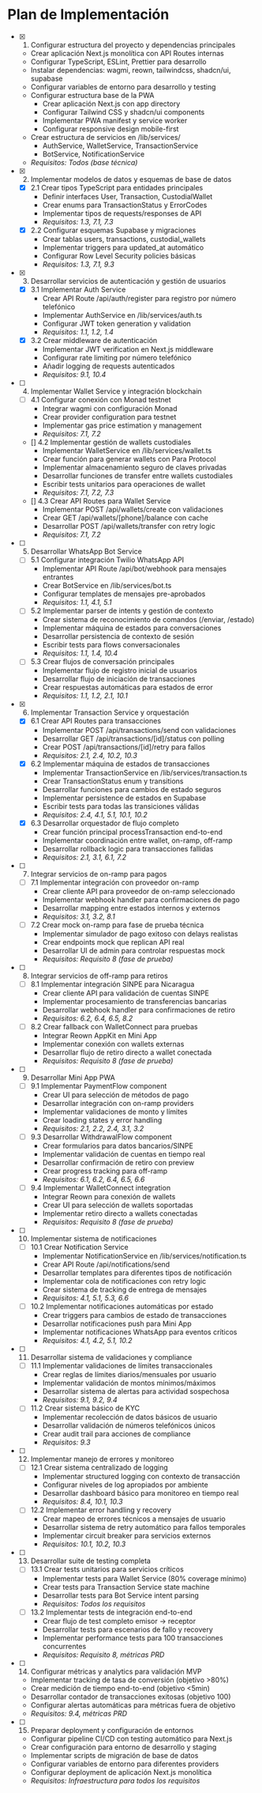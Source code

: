 # Plan de Implementación

- [x] 1. Configurar estructura del proyecto y dependencias principales

  - Crear aplicación Next.js monolítica con API Routes internas
  - Configurar TypeScript, ESLint, Prettier para desarrollo
  - Instalar dependencias: wagmi, reown, tailwindcss, shadcn/ui, supabase
  - Configurar variables de entorno para desarrollo y testing
  - Configurar estructura base de la PWA
    - Crear aplicación Next.js con app directory
    - Configurar Tailwind CSS y shadcn/ui components
    - Implementar PWA manifest y service worker
    - Configurar responsive design mobile-first
  - Crear estructura de servicios en /lib/services/
    - AuthService, WalletService, TransactionService
    - BotService, NotificationService
  - _Requisitos: Todos (base técnica)_

- [x] 2. Implementar modelos de datos y esquemas de base de datos

  - [x] 2.1 Crear tipos TypeScript para entidades principales
    - Definir interfaces User, Transaction, CustodialWallet
    - Crear enums para TransactionStatus y ErrorCodes
    - Implementar tipos de requests/responses de API
    - _Requisitos: 1.3, 7.1, 7.3_
  - [x] 2.2 Configurar esquemas Supabase y migraciones
    - Crear tablas users, transactions, custodial_wallets
    - Implementar triggers para updated_at automático
    - Configurar Row Level Security policies básicas
    - _Requisitos: 1.3, 7.1, 9.3_

- [x] 3. Desarrollar servicios de autenticación y gestión de usuarios

  - [x] 3.1 Implementar Auth Service
    - Crear API Route /api/auth/register para registro por número telefónico
    - Implementar AuthService en /lib/services/auth.ts
    - Configurar JWT token generation y validation
    - _Requisitos: 1.1, 1.2, 1.4_
  - [x] 3.2 Crear middleware de autenticación
    - Implementar JWT verification en Next.js middleware
    - Configurar rate limiting por número telefónico
    - Añadir logging de requests autenticados
    - _Requisitos: 9.1, 10.4_

- [ ] 4. Implementar Wallet Service y integración blockchain

  - [ ] 4.1 Configurar conexión con Monad testnet
    - Integrar wagmi con configuración Monad
    - Crear provider configuration para testnet
    - Implementar gas price estimation y management
    - _Requisitos: 7.1, 7.2_
  - [] 4.2 Implementar gestión de wallets custodiales
    - Implementar WalletService en /lib/services/wallet.ts
    - Crear función para generar wallets con Para Protocol
    - Implementar almacenamiento seguro de claves privadas
    - Desarrollar funciones de transfer entre wallets custodiales
    - Escribir tests unitarios para operaciones de wallet
    - _Requisitos: 7.1, 7.2, 7.3_
  - [] 4.3 Crear API Routes para Wallet Service
    - Implementar POST /api/wallets/create con validaciones
    - Crear GET /api/wallets/[phone]/balance con cache
    - Desarrollar POST /api/wallets/transfer con retry logic
    - _Requisitos: 7.1, 7.2_

- [ ] 5. Desarrollar WhatsApp Bot Service

  - [ ] 5.1 Configurar integración Twilio WhatsApp API
    - Implementar API Route /api/bot/webhook para mensajes entrantes
    - Crear BotService en /lib/services/bot.ts
    - Configurar templates de mensajes pre-aprobados
    - _Requisitos: 1.1, 4.1, 5.1_
  - [ ] 5.2 Implementar parser de intents y gestión de contexto
    - Crear sistema de reconocimiento de comandos (/enviar, /estado)
    - Implementar máquina de estados para conversaciones
    - Desarrollar persistencia de contexto de sesión
    - Escribir tests para flows conversacionales
    - _Requisitos: 1.1, 1.4, 10.4_
  - [ ] 5.3 Crear flujos de conversación principales
    - Implementar flujo de registro inicial de usuarios
    - Desarrollar flujo de iniciación de transacciones
    - Crear respuestas automáticas para estados de error
    - _Requisitos: 1.1, 1.2, 2.1, 10.1_

- [x] 6. Implementar Transaction Service y orquestación

  - [x] 6.1 Crear API Routes para transacciones
    - Implementar POST /api/transactions/send con validaciones
    - Desarrollar GET /api/transactions/[id]/status con polling
    - Crear POST /api/transactions/[id]/retry para fallos
    - _Requisitos: 2.1, 2.4, 10.2, 10.3_
  - [x] 6.2 Implementar máquina de estados de transacciones
    - Implementar TransactionService en /lib/services/transaction.ts
    - Crear TransactionStatus enum y transitions
    - Desarrollar funciones para cambios de estado seguros
    - Implementar persistence de estados en Supabase
    - Escribir tests para todas las transiciones válidas
    - _Requisitos: 2.4, 4.1, 5.1, 10.1, 10.2_
  - [x] 6.3 Desarrollar orquestador de flujo completo
    - Crear función principal processTransaction end-to-end
    - Implementar coordinación entre wallet, on-ramp, off-ramp
    - Desarrollar rollback logic para transacciones fallidas
    - _Requisitos: 2.1, 3.1, 6.1, 7.2_

- [ ] 7. Integrar servicios de on-ramp para pagos

  - [ ] 7.1 Implementar integración con proveedor on-ramp
    - Crear cliente API para proveedor de on-ramp seleccionado
    - Implementar webhook handler para confirmaciones de pago
    - Desarrollar mapping entre estados internos y externos
    - _Requisitos: 3.1, 3.2, 8.1_
  - [ ] 7.2 Crear mock on-ramp para fase de prueba técnica
    - Implementar simulador de pago exitoso con delays realistas
    - Crear endpoints mock que replican API real
    - Desarrollar UI de admin para controlar respuestas mock
    - _Requisitos: Requisito 8 (fase de prueba)_

- [ ] 8. Integrar servicios de off-ramp para retiros

  - [ ] 8.1 Implementar integración SINPE para Nicaragua
    - Crear cliente API para validación de cuentas SINPE
    - Implementar procesamiento de transferencias bancarias
    - Desarrollar webhook handler para confirmaciones de retiro
    - _Requisitos: 6.2, 6.4, 6.5, 8.2_
  - [ ] 8.2 Crear fallback con WalletConnect para pruebas
    - Integrar Reown AppKit en Mini App
    - Implementar conexión con wallets externas
    - Desarrollar flujo de retiro directo a wallet conectada
    - _Requisitos: Requisito 8 (fase de prueba)_

- [ ] 9. Desarrollar Mini App PWA

  - [ ] 9.1 Implementar PaymentFlow component
    - Crear UI para selección de métodos de pago
    - Desarrollar integración con on-ramp providers
    - Implementar validaciones de monto y límites
    - Crear loading states y error handling
    - _Requisitos: 2.1, 2.2, 2.4, 3.1, 3.2_
  - [ ] 9.3 Desarrollar WithdrawalFlow component
    - Crear formularios para datos bancarios/SINPE
    - Implementar validación de cuentas en tiempo real
    - Desarrollar confirmación de retiro con preview
    - Crear progress tracking para off-ramp
    - _Requisitos: 6.1, 6.2, 6.4, 6.5, 6.6_
  - [ ] 9.4 Implementar WalletConnect integration
    - Integrar Reown para conexión de wallets
    - Crear UI para selección de wallets soportadas
    - Implementar retiro directo a wallets conectadas
    - _Requisitos: Requisito 8 (fase de prueba)_

- [ ] 10. Implementar sistema de notificaciones

  - [ ] 10.1 Crear Notification Service
    - Implementar NotificationService en /lib/services/notification.ts
    - Crear API Route /api/notifications/send
    - Desarrollar templates para diferentes tipos de notificación
    - Implementar cola de notificaciones con retry logic
    - Crear sistema de tracking de entrega de mensajes
    - _Requisitos: 4.1, 5.1, 5.3, 6.6_
  - [ ] 10.2 Implementar notificaciones automáticas por estado
    - Crear triggers para cambios de estado de transacciones
    - Desarrollar notificaciones push para Mini App
    - Implementar notificaciones WhatsApp para eventos críticos
    - _Requisitos: 4.1, 4.2, 5.1, 10.2_

- [ ] 11. Desarrollar sistema de validaciones y compliance

  - [ ] 11.1 Implementar validaciones de límites transaccionales
    - Crear reglas de límites diarios/mensuales por usuario
    - Implementar validación de montos mínimos/máximos
    - Desarrollar sistema de alertas para actividad sospechosa
    - _Requisitos: 9.1, 9.2, 9.4_
  - [ ] 11.2 Crear sistema básico de KYC
    - Implementar recolección de datos básicos de usuario
    - Desarrollar validación de números telefónicos únicos
    - Crear audit trail para acciones de compliance
    - _Requisitos: 9.3_

- [ ] 12. Implementar manejo de errores y monitoreo

  - [ ] 12.1 Crear sistema centralizado de logging
    - Implementar structured logging con contexto de transacción
    - Configurar niveles de log apropiados por ambiente
    - Desarrollar dashboard básico para monitoreo en tiempo real
    - _Requisitos: 8.4, 10.1, 10.3_
  - [ ] 12.2 Implementar error handling y recovery
    - Crear mapeo de errores técnicos a mensajes de usuario
    - Desarrollar sistema de retry automático para fallos temporales
    - Implementar circuit breaker para servicios externos
    - _Requisitos: 10.1, 10.2, 10.3_

- [ ] 13. Desarrollar suite de testing completa

  - [ ] 13.1 Crear tests unitarios para servicios críticos
    - Implementar tests para Wallet Service (80% coverage mínimo)
    - Crear tests para Transaction Service state machine
    - Desarrollar tests para Bot Service intent parsing
    - _Requisitos: Todos los requisitos_
  - [ ] 13.2 Implementar tests de integración end-to-end
    - Crear flujo de test completo emisor → receptor
    - Desarrollar tests para escenarios de fallo y recovery
    - Implementar performance tests para 100 transacciones concurrentes
    - _Requisitos: Requisito 8, métricas PRD_

- [ ] 14. Configurar métricas y analytics para validación MVP

  - Implementar tracking de tasa de conversión (objetivo >80%)
  - Crear medición de tiempo end-to-end (objetivo <5min)
  - Desarrollar contador de transacciones exitosas (objetivo 100)
  - Configurar alertas automáticas para métricas fuera de objetivo
  - _Requisitos: 9.4, métricas PRD_

- [ ] 15. Preparar deployment y configuración de entornos
  - Configurar pipeline CI/CD con testing automático para Next.js
  - Crear configuración para entorno de desarrollo y staging
  - Implementar scripts de migración de base de datos
  - Configurar variables de entorno para diferentes providers
  - Configurar deployment de aplicación Next.js monolítica
  - _Requisitos: Infraestructura para todos los requisitos_
